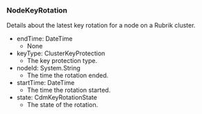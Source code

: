 ### NodeKeyRotation
Details about the latest key rotation for a node on a Rubrik cluster.

- endTime: DateTime
  - None
- keyType: ClusterKeyProtection
  - The key protection type.
- nodeId: System.String
  - The time the rotation ended.
- startTime: DateTime
  - The time the rotation started.
- state: CdmKeyRotationState
  - The state of the rotation.
